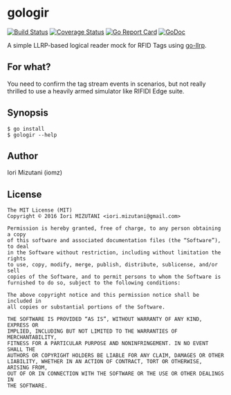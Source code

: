 gologir
==

[![Build Status](https://travis-ci.org/iomz/gologir.svg?branch=master)](https://travis-ci.org/iomz/gologir)
[![Coverage Status](https://coveralls.io/repos/iomz/gologir/badge.svg?branch=master)](https://coveralls.io/github/iomz/gologir?branch=master)
[![Go Report Card](https://goreportcard.com/badge/github.com/iomz/gologir)](https://goreportcard.com/report/github.com/iomz/gologir)
[![GoDoc](https://godoc.org/github.com/iomz/gologir?status.svg)](http://godoc.org/github.com/iomz/gologir)

A simple LLRP-based logical reader mock for RFID Tags using [go-llrp](https://github.com/iomz/go-llrp).

For what?
--

You need to confirm the tag stream events in scenarios, but not really thrilled to use a heavily armed simulator like RIFIDI Edge suite.

Synopsis
--

```
$ go install
$ gologir --help
```

Author
--

Iori Mizutani (iomz)

License
--

```
The MIT License (MIT)
Copyright © 2016 Iori MIZUTANI <iori.mizutani@gmail.com>

Permission is hereby granted, free of charge, to any person obtaining a copy
of this software and associated documentation files (the “Software”), to deal
in the Software without restriction, including without limitation the rights
to use, copy, modify, merge, publish, distribute, sublicense, and/or sell
copies of the Software, and to permit persons to whom the Software is
furnished to do so, subject to the following conditions:

The above copyright notice and this permission notice shall be included in
all copies or substantial portions of the Software.

THE SOFTWARE IS PROVIDED “AS IS”, WITHOUT WARRANTY OF ANY KIND, EXPRESS OR
IMPLIED, INCLUDING BUT NOT LIMITED TO THE WARRANTIES OF MERCHANTABILITY,
FITNESS FOR A PARTICULAR PURPOSE AND NONINFRINGEMENT. IN NO EVENT SHALL THE
AUTHORS OR COPYRIGHT HOLDERS BE LIABLE FOR ANY CLAIM, DAMAGES OR OTHER
LIABILITY, WHETHER IN AN ACTION OF CONTRACT, TORT OR OTHERWISE, ARISING FROM,
OUT OF OR IN CONNECTION WITH THE SOFTWARE OR THE USE OR OTHER DEALINGS IN
THE SOFTWARE.
```
